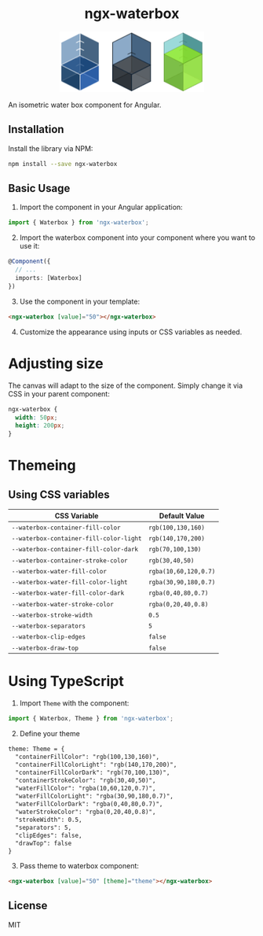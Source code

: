 <div align="center">
<h1>ngx-waterbox</h1>

![Waterbox](preview.png?raw=true "Waterbox")
</div>

An isometric water box component for Angular.

## Installation

Install the library via NPM:

```bash
npm install --save ngx-waterbox
```

## Basic Usage

1. Import the component in your Angular application:

```typescript
import { Waterbox } from 'ngx-waterbox';
```

2. Import the waterbox component into your component where you want to use it:

```typescript
@Component({
  // ...
  imports: [Waterbox]
})
```

3. Use the component in your template:

```html
<ngx-waterbox [value]="50"></ngx-waterbox>
```

4. Customize the appearance using inputs or CSS variables as needed.

# Adjusting size

The canvas will adapt to the size of the component. Simply change it via CSS in your parent component:

```css
ngx-waterbox {
  width: 50px;
  height: 200px;
}
```

# Themeing

## Using CSS variables

| CSS Variable                           | Default Value           |
|-----------------------------------------|-------------------------|
| `--waterbox-container-fill-color`       | `rgb(100,130,160)`      |
| `--waterbox-container-fill-color-light` | `rgb(140,170,200)`      |
| `--waterbox-container-fill-color-dark`  | `rgb(70,100,130)`       |
| `--waterbox-container-stroke-color`            | `rgb(30,40,50)`         |
| `--waterbox-water-fill-color`           | `rgba(10,60,120,0.7)`   |
| `--waterbox-water-fill-color-light`     | `rgba(30,90,180,0.7)`   |
| `--waterbox-water-fill-color-dark`      | `rgba(0,40,80,0.7)`     |
| `--waterbox-water-stroke-color`                | `rgba(0,20,40,0.8)`     |
| `--waterbox-stroke-width`               | `0.5`                   |
| `--waterbox-separators`                 | `5`                     |
| `--waterbox-clip-edges`                 | `false`                 |
| `--waterbox-draw-top`                   | `false`                 |

# Using TypeScript

1. Import `Theme` with the component:

```typescript
import { Waterbox, Theme } from 'ngx-waterbox';
```

2. Define your theme
```
theme: Theme = {
  "containerFillColor": "rgb(100,130,160)",
  "containerFillColorLight": "rgb(140,170,200)",
  "containerFillColorDark": "rgb(70,100,130)",
  "containerStrokeColor": "rgb(30,40,50)",
  "waterFillColor": "rgba(10,60,120,0.7)",
  "waterFillColorLight": "rgba(30,90,180,0.7)",
  "waterFillColorDark": "rgba(0,40,80,0.7)",
  "waterStrokeColor": "rgba(0,20,40,0.8)",
  "strokeWidth": 0.5,
  "separators": 5,
  "clipEdges": false,
  "drawTop": false
}
```

3. Pass theme to waterbox component:

```html
<ngx-waterbox [value]="50" [theme]="theme"></ngx-waterbox>
```

## License

MIT
